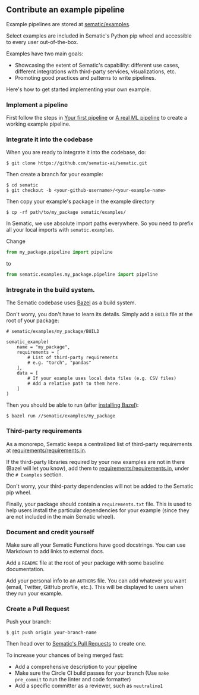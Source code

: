 ## Contribute an example pipeline

Example pipelines are stored at
[sematic/examples](https://github.com/sematic-ai/sematic/tree/main/sematic/examples).

Select examples are included in Sematic's Python pip wheel and accessible to
every user out-of-the-box.

Examples have two main goals:

* Showcasing the extent of Sematic's capability: different use cases, different
  integrations with third-party services, visualizations, etc.
* Promoting good practices and patterns to write pipelines.

Here's how to get started implementing your own example.

### Implement a pipeline

First follow the steps in [Your first pipeline](./first-pipeline.md) or [A real
ML pipeline](./real-example.md) to create a working example pipeline.


### Integrate it into the codebase

When you are ready to integrate it into the codebase, do:

```shell
$ git clone https://github.com/sematic-ai/sematic.git
```

Then create a branch for your example:

```shell
$ cd sematic
$ git checkout -b <your-github-username>/<your-example-name>
```

Then copy your example's package in the example directory

```shell
$ cp -rf path/to/my_package sematic/examples/
```

In Sematic, we use absolute import paths everywhere. So you need to prefix all
your local imports with `sematic.examples`.

Change

```python
from my_package.pipeline import pipeline
```

to

```python
from sematic.examples.my_package.pipeline import pipeline
```

### Intregrate in the build system.

The Sematic codebase uses [Bazel](https://bazel.build/) as a build system.

Don't worry, you don't have to learn its details. Simply add a `BUILD` file at
the root of your package:

```
# sematic/examples/my_package/BUILD

sematic_example(
    name = "my_package",
    requirements = [
        # List of third-party requirements
        # e.g. "torch", "pandas"
    ],
    data = [
        # If your example uses local data files (e.g. CSV files)
        # Add a relative path to them here.
    ]
)
```

Then you should be able to run (after [installing Bazel](https://bazel.build/install)):

```shell
$ bazel run //sematic/examples/my_package
```

### Third-party requirements

As a monorepo, Sematic keeps a centralized list of third-party requirements at
[requirements/requirements.in](https://github.com/sematic-ai/sematic/blob/main/requirements/requirements.in).

If the third-party libraries required by your new examples are not in there
(Bazel will let you know), add them to
[requirements/requirements.in](https://github.com/sematic-ai/sematic/blob/main/requirements/requirements.in),
under the `# Examples` section.

Don't worry, your third-party dependencies will not be added to the Sematic pip wheel.

Finally, your package should contain a `requirements.txt` file. This is used to help users install the particular dependencies for your example (since they are not included in the main Sematic wheel).

### Document and credit yourself

Make sure all your Sematic Functions have good docstrings. You can use Markdown
to add links to external docs.

Add a `README` file at the root of your package with some baseline documentation.

Add your personal info to an `AUTHORS` file. You can add whatever you want
(email, Twitter, GitHub profile, etc.). This will be displayed to users when they run your example.


### Create a Pull Request

Push your branch:

```shell
$ git push origin your-branch-name
```

Then head over to [Sematic's Pull
Requests](https://github.com/sematic-ai/sematic/compare) to create one.

To increase your chances of being merged fast:

* Add a comprehensive description to your pipeline
* Make sure the Circle CI build passes for your branch (Use `make pre_commit` to run the linter and code formatter)
* Add a specific committer as a reviewer, such as `neutralino1`